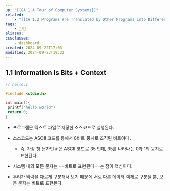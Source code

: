 ```yaml
---
up: "[[CA 1 A Tour of Computer Systems]]"
related:
    - "[[CA 1.2 Programs Are Translated by Other Programs into Different Forms]]"
tags:
    - 📝️/🌱️
aliases:
cssclasses:
    - dashboard
created: 2024-09-22T17:03
modified: 2024-09-23T19:22
---
```


## 1.1 Information Is Bits + Context

```c
// hello.c

#include <stdio.h>

int main(){
 printf("hello world")
 return 0;
}
```

- 프로그램은 텍스트 파일로 저장한 소스코드로 실행된다.
- 소스코드는 ASCII 코드를 통해서 8비트 뭉치로 조직된 비트이다.

  - 즉, 가장 첫 문자인 `#` 은 ASCII 코드로 35 인데, 35를 나타내는 0과 1의 뭉치로 표현된다.

- 시스템 내의 모든 문자는 ==비트로 표현된다==는 점이 핵심이다.

- 우리가 맥락을 다르게 구분해서 보기 때문에 서로 다른 데이터 객체로 구분될 뿐, 모든 문자는 비트로 표현된다.
